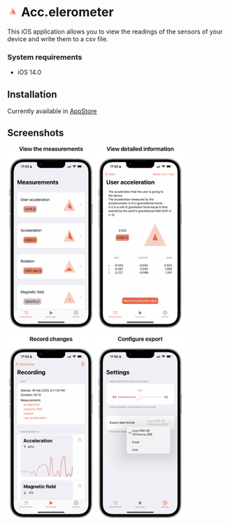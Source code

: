 # <img src="https://github.com/panandafog/Accelerometer/blob/main/Images/icon.png" width="25"> Acc.elerometer

This iOS application allows you to view the readings of the sensors of your device and write them to a csv file.

### System requirements 
- iOS 14.0

## Installation

Currently available in [AppStore](https://apps.apple.com/ru/app/acc-elerometer/id1631020465?l=en)

## Screenshots

<p float="left">
    <img src="https://github.com/panandafog/Accelerometer/blob/main/Images/screen_1.png" width="200">
    <img src="https://github.com/panandafog/Accelerometer/blob/main/Images/screen_2.png" width="200">
</p>
<p float="left">
    <img src="https://github.com/panandafog/Accelerometer/blob/main/Images/screen_3.png" width="200">
    <img src="https://github.com/panandafog/Accelerometer/blob/main/Images/screen_4.png" width="200">
</p>
